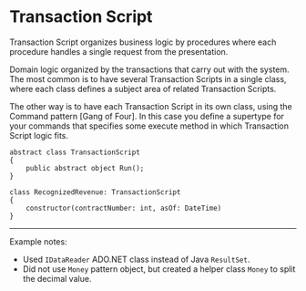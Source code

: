 # Transaction Script

Transaction Script organizes business logic by procedures where each procedure handles a single request from the presentation.

Domain logic organized by the transactions that carry out with the system.
The most common is to have several Transaction Scripts in a single class, where each class defines a subject area of related Transaction Scripts.

The other way is to have each Transaction Script in its own class, using the Command pattern [Gang of Four].
In this case you define a supertype for your commands that specifies some execute method in which Transaction Script logic fits.

```
abstract class TransactionScript
{
	public abstract object Run();
}

class RecognizedRevenue: TransactionScript
{
	constructor(contractNumber: int, asOf: DateTime)
}
```

---
Example notes:

- Used `IDataReader` ADO.NET class instead of Java `ResultSet`.
- Did not use `Money` pattern object, but created a helper class `Money` to split the decimal value.
